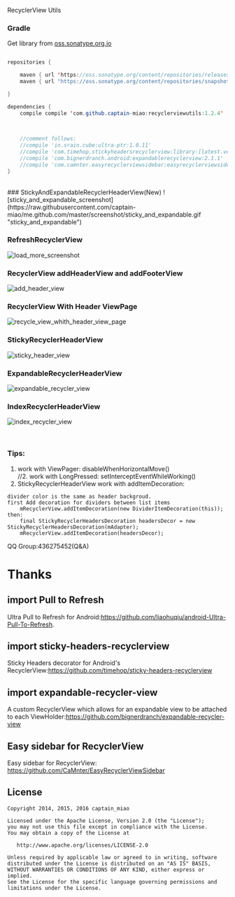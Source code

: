 RecyclerView Utils

### Gradle
Get library from  [oss.sonatype.org.io](https://oss.sonatype.org/content/repositories/snapshots)
```java

repositories {

    maven { url 'https://oss.sonatype.org/content/repositories/releases' }
    maven { url "https://oss.sonatype.org/content/repositories/snapshots" }

}

dependencies {
    compile compile 'com.github.captain-miao:recyclerviewutils:1.2.4'

    
    
    //comment follows:
    //compile 'in.srain.cube:ultra-ptr:1.0.11'
    //compile 'com.timehop.stickyheadersrecyclerview:library:[latest.version.number]@aar'
    //compile 'com.bignerdranch.android:expandablerecyclerview:2.1.1'
    //compile 'com.camnter.easyrecyclerviewsidebar:easyrecyclerviewsidebar:1.3'
}

```
<br/>
### StickyAndExpandableRecyclerHeaderView(New)  
![sticky_and_expandable_screenshot](https://raw.githubusercontent.com/captain-miao/me.github.com/master/screenshot/sticky_and_expandable.gif "sticky_and_expandable")

### RefreshRecyclerView  
![load_more_screenshot](https://raw.githubusercontent.com/captain-miao/me.github.com/master/screenshot/refresh_and_load_more.gif "refresh_and_load_more")

### RecyclerView addHeaderView and addFooterView
![add_header_view](https://raw.githubusercontent.com/captain-miao/me.github.com/master/screenshot/add_header_view.gif "add_header_view")

### RecyclerView With Header ViewPage
![recycle_view_whith_header_view_page](https://raw.githubusercontent.com/captain-miao/me.github.com/master/screenshot/recycle_view_whith_header_view_page.gif "recycle_view_whith_header_view_page")

### StickyRecyclerHeaderView  
![sticky_header_view](https://raw.githubusercontent.com/captain-miao/me.github.com/master/screenshot/sticky_header_view.gif "sticky_header_view")

### ExpandableRecyclerHeaderView  
![expandable_recycler_view](https://raw.githubusercontent.com/captain-miao/me.github.com/master/screenshot/expandable_recycler_view.gif "expandable_recycler_view")

### IndexRecyclerHeaderView  
![index_recycler_view](https://raw.githubusercontent.com/captain-miao/me.github.com/master/screenshot/index_recycler_view.gif "index_recycler_view")

<br/>

### Tips:
1. work with ViewPager: disableWhenHorizontalMove()  
//2. work with LongPressed: setInterceptEventWhileWorking()
3. StickyRecyclerHeaderView work with addItemDecoration:
```
divider color is the same as header backgroud.
first Add decoration for dividers between list items
    mRecyclerView.addItemDecoration(new DividerItemDecoration(this));
then:
    final StickyRecyclerHeadersDecoration headersDecor = new StickyRecyclerHeadersDecoration(mAdapter);
    mRecyclerView.addItemDecoration(headersDecor);
```

QQ  Group:436275452(Q&A)
# Thanks
## import Pull to Refresh
Ultra Pull to Refresh for Android:https://github.com/liaohuqiu/android-Ultra-Pull-To-Refresh.

## import sticky-headers-recyclerview
Sticky Headers decorator for Android's RecyclerView:https://github.com/timehop/sticky-headers-recyclerview

## import expandable-recycler-view
A custom RecyclerView which allows for an expandable view to be attached to each ViewHolder:https://github.com/bignerdranch/expandable-recycler-view

## Easy sidebar for RecyclerView
Easy sidebar for RecyclerView: https://github.com/CaMnter/EasyRecyclerViewSidebar

## License

    Copyright 2014, 2015, 2016 captain_miao

    Licensed under the Apache License, Version 2.0 (the "License");
    you may not use this file except in compliance with the License.
    You may obtain a copy of the License at

       http://www.apache.org/licenses/LICENSE-2.0

    Unless required by applicable law or agreed to in writing, software
    distributed under the License is distributed on an "AS IS" BASIS,
    WITHOUT WARRANTIES OR CONDITIONS OF ANY KIND, either express or implied.
    See the License for the specific language governing permissions and
    limitations under the License.

